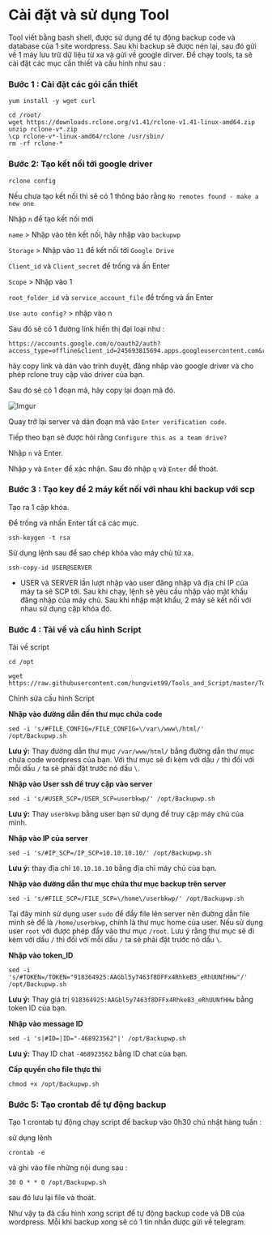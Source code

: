# Cài đặt và sử dụng Tool 

Tool viết bằng bash shell, được sử dụng để tự động backup code và database của 1 site wordpress. Sau khi backup sẽ được nén lại, sau đó gửi về 1 máy lưu trữ dữ liệu từ xa và gửi về google dirver. Để chạy tools, ta sẽ cài đặt các mục cần thiết và cấu hình như sau : 

### Bước 1 : Cài đặt các gói cần thiết 

```
yum install -y wget curl 
```

```
cd /root/
wget https://downloads.rclone.org/v1.41/rclone-v1.41-linux-amd64.zip
unzip rclone-v*.zip
\cp rclone-v*-linux-amd64/rclone /usr/sbin/
rm -rf rclone-*
```

### Bước 2: Tạo kết nối tới google driver 

```
rclone config
```

Nếu chưa tạo kết nối thì sẽ có 1 thông báo rằng `No remotes found - make a new one`  

Nhập `n` để tạo kết nối mới 

`name` > Nhập vào tên kết nối, hãy nhập vào `backupwp` 

`Storage` > Nhập vào `11` để kết nối tới `Google Drive`

`Client_id` và `Client_secret` để trống và ấn Enter

`Scope` > Nhập vào 1 

`root_folder_id` và `service_account_file` để trống và ấn Enter 

`Use auto config?` > nhập vào n

Sau đó sẽ có 1 đường link hiển thị đại loại như : 

```
https://accounts.google.com/o/oauth2/auth?access_type=offline&client_id=245693815694.apps.googleusercontent.com&redirect_uri=urn%37dgetf%3Awg%3Aoauth%3A2.0%3Aoob&response_type=code&scope=https%9A%5G%2Fwww.googleapis.com%2Fauth%2Fdrive&state=acec87cj8395hf94kd7k40c1c16e34
```
hãy copy link và dán vào trình duyệt, đăng nhập vào google driver và  cho phép rclone truy cập vào driver của bạn. 

Sau đó sẽ có 1 đoạn mã, hãy copy lại đoạn mã đó. 

![Imgur](https://i.imgur.com/m7e97cn.png)

Quay trở lại server và dán đoạn mã vào `Enter verification code`. 

Tiếp theo bạn sẽ được hỏi rằng `Configure this as a team drive?` 

Nhập `n`  và Enter. 

Nhập `y` và `Enter` để xác nhận. Sau đó nhập `q` và `Enter` để thoát. 

### Bước 3 : Tạo key để 2 máy kết nối với nhau khi backup với scp

Tạo ra 1 cặp khóa. 

Để trống và nhấn Enter tất cả các mục. 

```
ssh-keygen -t rsa
```

Sử dụng lệnh sau để sao chép khóa vào máy chủ từ xa. 

```
ssh-copy-id USER@SERVER
```

- USER và SERVER lần lượt nhập vào user đăng nhập và địa chỉ IP của máy ta sẽ SCP tới. Sau khi chạy, lệnh sẽ yêu cầu nhập vào mật khẩu đăng nhập của máy chủ. Sau khi nhập mật khẩu, 2 máy sẽ kết nối với nhau sử dụng cặp khóa đó. 


### Bước 4 : Tải về và cấu hình Script 

Tải về script 

```
cd /opt

wget https://raw.githubusercontent.com/hungviet99/Tools_and_Script/master/Tools/Tool_backup_code_and_db_wordpress/Backupwp.sh
``` 

Chỉnh sửa cấu hình Script 

**Nhập vào đường dẫn đến thư mục chứa code** 

```
sed -i 's/#FILE_CONFIG=/FILE_CONFIG=\/var\/www\/html/' /opt/Backupwp.sh
```
**Lưu ý:** Thay đường dẫn thư mục `/var/www/html/` bằng đường dẫn thư mục chứa code wordpress của bạn. Với thư mục sẽ đi kèm với dấu `/` thì đối với mỗi dấu `/` ta sẽ phải đặt trước nó dấu `\`. 

**Nhập vào User ssh để truy cập vào server**

```
sed -i 's/#USER_SCP=/USER_SCP=userbkwp/' /opt/Backupwp.sh
```

**Lưu ý:** Thay `userbkwp` bằng user bạn sử dụng để truy cập máy chủ của mình.

**Nhập vào IP của server** 

```
sed -i 's/#IP_SCP=/IP_SCP=10.10.10.10/' /opt/Backupwp.sh
```
**Lưu ý:** thay địa chỉ `10.10.10.10` bằng địa chỉ máy chủ của bạn. 


**Nhập vào đường dẫn thư mục chứa thư mục backup trên server** 

```
sed -i 's/#FILE_SCP=/FILE_SCP=\/home\/userbkwp/' /opt/Backupwp.sh
```

Tại đây mình sử dụng user `sudo` để đẩy file lên server nên đường dẫn file mình sẽ để là `/home/userbkwp`, chính là thư mục home của user. Nếu sử dụng user `root` với được phép đẩy vào thư mục `/root`. Lưu ý rằng thư mục sẽ đi kèm với dấu `/` thì đối với mỗi dấu `/` ta sẽ phải đặt trước nó dấu `\`. 

**Nhập vào token_ID** 

```
sed -i 's/#TOKEN=/TOKEN="918364925:AAGbl5y7463f8DFFx4RhkeB3_eRhUUNfHHw"/' /opt/Backupwp.sh
```
**Lưu ý:** Thay giá trị `918364925:AAGbl5y7463f8DFFx4RhkeB3_eRhUUNfHHw` bằng token ID của bạn.

**Nhập vào message ID** 

```
sed -i 's|#ID=|ID="-468923562"|' /opt/Backupwp.sh
```

**Lưu ý:** Thay ID chat `-468923562` bằng ID chat của bạn.


**Cấp quyền cho file thực thi** 

```
chmod +x /opt/Backupwp.sh
```

### Bước 5: Tạo crontab để tự động backup 

Tạo 1 crontab tự động chạy script để backup vào 0h30 chủ nhật hàng tuần : 

sử dụng lênh 

```
crontab -e
```
 
và ghi vào file những nội dung sau : 

```
30 0 * * 0 /opt/Backupwp.sh
```
sau đó lưu lại file và thoát. 

Như vậy ta đã cấu hình xong script để tự động backup code và DB của wordpress. Mỗi khi backup xong sẽ có 1 tin nhắn được gửi về telegram. 

